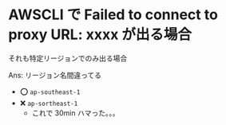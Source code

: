 # AWSCLI で Failed to connect to proxy URL: xxxx が出る場合
それも特定リージョンでのみ出る場合

Ans: リージョン名間違ってる

- :o: `ap-southeast-1`
- :x: `ap-sortheast-1`
    - これで 30min ハマった。。。

